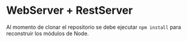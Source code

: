 # WebServer + RestServer

Al momento de clonar el repositorio se debe ejecutar `npm install` para
reconstruir los módulos de Node.
